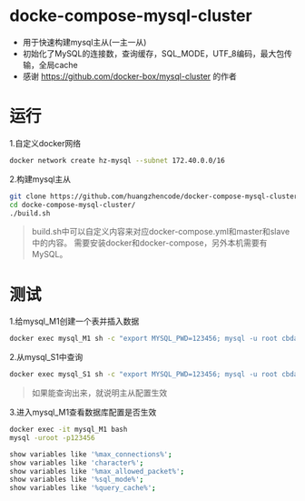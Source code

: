 # docke-compose-mysql-cluster
- 用于快速构建mysql主从(一主一从)
- 初始化了MySQL的连接数，查询缓存，SQL_MODE，UTF_8编码，最大包传输，全局cache
- 感谢 https://github.com/docker-box/mysql-cluster 的作者 

# 运行
1.自定义docker网络
```sh
docker network create hz-mysql --subnet 172.40.0.0/16
```

2.构建mysql主从
```sh
git clone https://github.com/huangzhencode/docker-compose-mysql-cluster.git
cd docke-compose-mysql-cluster/
./build.sh
```
> build.sh中可以自定义内容来对应docker-compose.yml和master和slave中的内容。
> 需要安装docker和docker-compose，另外本机需要有MySQL。

# 测试
1.给mysql_M1创建一个表并插入数据

```sh
docker exec mysql_M1 sh -c "export MYSQL_PWD=123456; mysql -u root cbdata -e 'create table code(code int); insert into code values (100), (200)'"
```

2.从mysql_S1中查询

```sh
docker exec mysql_S1 sh -c "export MYSQL_PWD=123456; mysql -u root cbdata -e 'select * from code \G'"
```
> 如果能查询出来，就说明主从配置生效

3.进入mysql_M1查看数据库配置是否生效
```sh
docker exec -it mysql_M1 bash
mysql -uroot -p123456

show variables like '%max_connections%';
show variables like 'character%';
show variables like '%max_allowed_packet%';
show variables like '%sql_mode%';
show variables like '%query_cache%';
```
